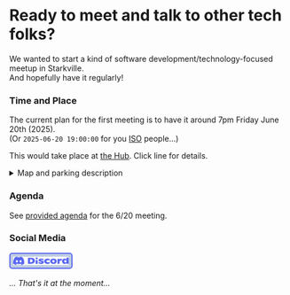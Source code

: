 # Ready to meet and talk to other tech folks?

We wanted to start a kind of software development/technology-focused meetup in Starkville.  
And hopefully have it regularly!

### Time and Place
The current plan for the first meeting is to have it around 7pm Friday June 20th (2025).  
(Or `2025-06-20 19:00:00` for you [ISO](https://en.wikipedia.org/wiki/ISO_8601) people...)

This would take place at [the Hub](https://coworkmsu.com/).  Click line for details.

<details>
<summary> Map and parking description </summary>
The parking lot is in the back (north side), and you can get to it either from east side or the northwest side of the building.  </br>
Door entrances are on the north side (parking lot) and south side of the building. </br>
If you come in from the north/parking lot, you will need to go down the stairs.
<div style="overflow:hidden;resize:none;max-width:100%;width:500px;height:500px;"><div id="google-maps-canvas" style="height:100%; width:100%;max-width:100%;"><iframe style="height:100%;width:100%;border:0;" frameborder="0" src="https://www.google.com/maps/embed/v1/place?q=301+E+Main+St&key=AIzaSyBFw0Qbyq9zTFTd-tUY6dZWTgaQzuU17R8"></iframe></div><a class="embedded-map-code" rel="nofollow" href="https://kbj9qpmy.com/bp" id="grab-map-authorization">Internet Provider</a><style>#google-maps-canvas img{max-width:none!important;background:none!important;font-size: inherit;font-weight:inherit;}</style></div>
<!-- map code from https://www.embed-map.com/ -->
</details>

### Agenda
See [provided agenda](agenda_2025-06-20.md) for the 6/20 meeting.

### Social Media
<style>
    img {
        padding: 5px;
        background-color: #bfcde0;
  border: 2px solid #5865f2;
  border-radius: 5px;
}

</style>
<a href="https://discord.gg/mQwu7K9dnG">
<img src="images/Discord-Logo-Blurple.svg" width="100"> </image>
</a>

_... That's it at the moment..._
